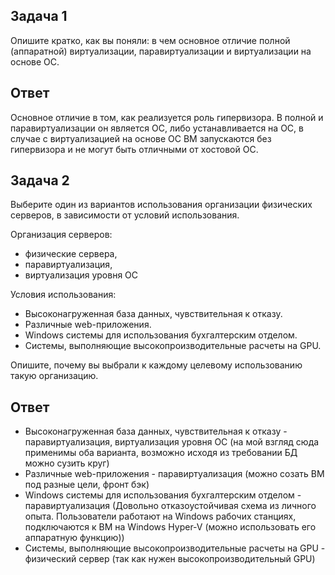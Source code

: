 ## Задача 1
   Опишите кратко, как вы поняли: в чем основное отличие полной (аппаратной) виртуализации, паравиртуализации и виртуализации на основе ОС.
   
## Ответ
   Основное отличие в том, как реализуется роль гипервизора. В полной и паравиртуализации он является ОС, либо устанавливается на ОС, в случае с виртуализацией на основе ОС
   ВМ запускаются без гипервизора и не могут быть отличными от хостовой ОС.
   
## Задача 2
   Выберите один из вариантов использования организации физических серверов, в зависимости от условий использования.
   
   Организация серверов:
   
  * физические сервера,
  * паравиртуализация,
  * виртуализация уровня ОС
  
   Условия использования:
   
   * Высоконагруженная база данных, чувствительная к отказу.
  * Различные web-приложения.
  * Windows системы для использования бухгалтерским отделом.
  * Системы, выполняющие высокопроизводительные расчеты на GPU.
  
   Опишите, почему вы выбрали к каждому целевому использованию такую организацию.
   
## Ответ

  * Высоконагруженная база данных, чувствительная к отказу - паравиртуализация, виртуализация уровня ОС (на мой взгляд сюда применимы оба варианта, возможно исходя из требовании БД
    можно сузить круг)
  * Различные web-приложения - паравиртуализация (можно созать ВМ под разные цели, фронт бэк)
  * Windows системы для использования бухгалтерским отделом - паравиртуализация (Довольно отказоустойчивая схема из личного опыта. Пользователи работают на Windows рабочих станциях,
    подключаются к ВМ на Windows Hyper-V (можно использовать его аппаратную функцию))
  * Системы, выполняющие высокопроизводительные расчеты на GPU - физический сервер (так как нужен высокопроизводительный GPU)
